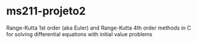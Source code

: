 # ms211-projeto2
Range-Kutta 1st order (aka Euler) and Range-Kutta 4th order methods in C for solving differential equations with initial value problems
